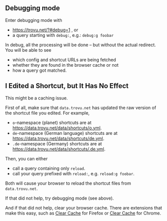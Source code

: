 ## Debugging mode

Enter debugging mode with

- https://trovu.net/?#debug=1 , or
- a query starting with `debug:`, e.g.: `debug:g foobar`

In debug, all the processing will be done – but without the actual redirect. You will be able to see

- which config and shortcut URLs are being fetched
- whether they are found in the browser cache or not
- how a query got matched.

## I Edited a Shortcut, but It Has No Effect

This might be a caching issue.

First of all, make sure that `data.trovu.net` has updated the raw version of the shortcut file you edited. For example, 

- `o`-namespace (planet) shortcuts are at https://data.trovu.net/data/shortcuts/o.yml.
- `de`-namespace (German language) shortcuts are at https://data.trovu.net/data/shortcuts/de.yml.
- `.de`-namespace (Germany) shortcuts are at https://data.trovu.net/data/shortcuts/.de.yml.

Then, you can either

- call a query containing only `reload`.
- call your query prefixed with `reload:`, e.g. `reload:g foobar`.

Both will cause your browser to reload the shortcut files from `data.trovu.net`.

If that did not help, try debugging mode (see above).

And if that did not help, clear your browser cache. There are extensions that make this easy, such as [Clear Cache](https://addons.mozilla.org/de/firefox/addon/clearcache/) for Firefox or [Clear Cache](https://chrome.google.com/webstore/detail/clear-cache/cppjkneekbjaeellbfkmgnhonkkjfpdn) for Chrome.